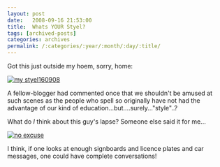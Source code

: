 ```yaml
---
layout: post
date:	2008-09-16 21:53:00
title:  Whats YOUR Styel?
tags: [archived-posts]
categories: archives
permalink: /:categories/:year/:month/:day/:title/
---
```

Got this just outside my hoem, sorry, home:

<a href="http://s297.photobucket.com/albums/mm205/depontis/?action=view&current=IMG_6804.jpg" target="_blank"><img src="http://i297.photobucket.com/albums/mm205/depontis/IMG_6804.jpg" border="0" alt="my styel160908"></a>

A fellow-blogger had commented once that we shouldn't be amused at such scenes as the people who spell so originally have not had the advantage of our kind of education...but....surely..."style"..?

What do *I* think about this guy's lapse? Someone else said it for me...


<a href="http://s297.photobucket.com/albums/mm205/depontis/?action=view&current=IMG_6805.jpg" target="_blank"><img src="http://i297.photobucket.com/albums/mm205/depontis/IMG_6805.jpg" border="0" alt="no excuse"></a>

I think, if one looks at enough signboards and licence plates and car messages, one could have complete conversations!
